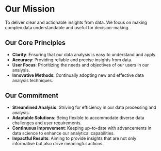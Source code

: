 # Our Mission

To deliver clear and actionable insights from data. We focus on making complex data understandable and useful for decision-making.

## Our Core Principles

- **Clarity**: Ensuring that our data analysis is easy to understand and apply.
- **Accuracy**: Providing reliable and precise insights from data.
- **User Focus**: Prioritizing the needs and objectives of our users in our analysis.
- **Innovative Methods**: Continually adopting new and effective data analysis techniques.

## Our Commitment

- **Streamlined Analysis**: Striving for efficiency in our data processing and analysis.
- **Adaptable Solutions**: Being flexible to accommodate diverse data challenges and user requirements.
- **Continuous Improvement**: Keeping up-to-date with advancements in data science to enhance our analytical capabilities.
- **Impactful Results**: Aiming to provide insights that are not only informative but also drive meaningful actions.
